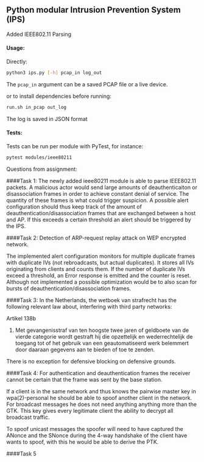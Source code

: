## Python modular Intrusion Prevention System (IPS)

Added IEEE802.11 Parsing

#### Usage:

Directly:
```bash
python3 ips.py [-h] pcap_in log_out
```
The `pcap_in` argument can be a saved PCAP file or a live device.

or to install dependencies before running:
```bash
run.sh in_pcap out_log
```

The log is saved in JSON format

#### Tests:
Tests can be run per module with PyTest, for instance:
```bash
pytest modules/ieee80211
```


Questions from assignment:

####Task 1:
The newly added ieee80211 module is able to parse IEEE802.11 packets. A malicious actor would send large amounts 
of deauthenticaiton or disassociation frames in order to achieve constant denial of service. The quantity of these 
frames is what could trigger suspicion. A possible alert configuration should thus keep track of the amount of 
deauthentication/disassociation frames that are exchanged between a host and AP. If this exceeds a certain threshold
an alert should be triggered by the IPS.

####Task 2:
Detection of ARP-request replay attack on WEP encrypted network.

The implemented alert configuration monitors for multiple duplicate frames with duplicate IVs (not rebroadcasts, 
but actual duplicates). It stores all IVs originating from clients and counts them. If the number of duplicate IVs 
exceed a threshold, an Error response is emitted and the counter is reset. Although not implemented a possible 
optimization would be to also scan for bursts of deauthentication/disassociation frames.


####Task 3:
In the Netherlands, the wetboek van strafrecht has the following relevant law about, interfering with third 
party networks:

Artikel 138b

1. Met gevangenisstraf van ten hoogste twee jaren of geldboete van de vierde categorie wordt gestraft hij 
   die opzettelijk en wederrechtelijk de toegang tot of het gebruik van een geautomatiseerd werk belemmert 
   door daaraan gegevens aan te bieden of toe te zenden.

There is no exception for defensive blocking on defensive grounds.

####Task 4:
For authentication and deauthentication frames the receiver cannot be certain that the frame was sent by 
the base station.

If a client is in the same network and thus knows the pairwise master key in wpa(2)-personal he should be able
to spoof another client in the network. For broadcast messages he does not need anything anything more than
the GTK. This key gives every legitimate client the ability to decrypt all broadcast traffic.
 
To spoof unicast messages the spoofer will need to have captured the ANonce and the SNonce during the 4-way
handshake of the client have wants to spoof, with this he would be able to derive the PTK.

####Task 5